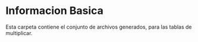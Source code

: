 # Informacion Basica
Esta carpeta contiene el conjunto de archivos generados, para las tablas de multiplicar.